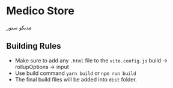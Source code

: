 # Medico Store

مديكو ستور

## Building Rules
- Make sure to add any `.html` file to the `vite.config.js` build -> rollupOptions -> input
- Use build command `yarn build` or `npm run build`
- The final build files will be added into `dist` folder.